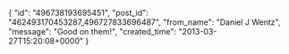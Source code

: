  {
   "id": "496738193695451",
   "post_id": "462493170453287_496727833696487",
   "from_name": "Daniel J Wentz",
   "message": "Good on them!",
   "created_time": "2013-03-27T15:20:08+0000"
 }
